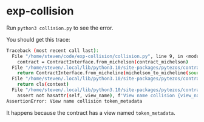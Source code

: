 # exp-collision

Run `python3 collision.py` to see the error.

You should get this trace:

```sh
Traceback (most recent call last):
  File "/home/steven/code/exp-collision/collision.py", line 9, in <module>
    contract = ContractInterface.from_michelson(contract_michelson)
  File "/home/steven/.local/lib/python3.10/site-packages/pytezos/contract/interface.py", line 126, in from_michelson
    return ContractInterface.from_micheline(michelson_to_micheline(source), context)
  File "/home/steven/.local/lib/python3.10/site-packages/pytezos/contract/interface.py", line 148, in from_micheline
    return cls(context)
  File "/home/steven/.local/lib/python3.10/site-packages/pytezos/contract/interface.py", line 74, in __init__
    assert not hasattr(self, view_name), f'View name collision {view_name}'
AssertionError: View name collision token_metadata
```

It happens because the contract has a view named `token_metadata`.

